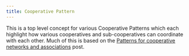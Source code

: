 ```yaml
---
title: Cooperative Pattern
---
```


This is a top level concept for various Cooperative Patterns which each
highlight how various cooperatives and sub-cooperatives can coordinate with
each other.  Much of this is based on the
[Patterns for cooperative networks and associations](https://thenextsystem.org/learn/stories/patterns-cooperative-networks-and-associations#central-office-hub)
post.
